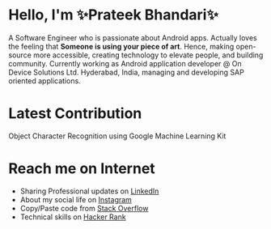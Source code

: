 # Hello, I'm ✨Prateek Bhandari✨

A Software Engineer who is passionate about Android apps. Actually loves the feeling that **Someone is using your piece of art**.
Hence, making open-source more accessible, creating technology to elevate people, and building community.
Currently working as Android application developer @ On Device Solutions Ltd. Hyderabad, India, managing and developing SAP oriented applications.

# Latest Contribution 

Object Character Recognition using Google Machine Learning Kit

# Reach me on Internet

- Sharing Professional updates on <a href="https://www.linkedin.com/in/prateek-bhandari/">LinkedIn</a>
- About my social life on <a href="https://www.instagram.com/prateekbhandari_/">Instagram</a>
- Copy/Paste code from <a href="https://stackoverflow.com/users/10097879/prateek-bhandari">Stack Overflow</a>
- Technical skills on <a href="https://www.hackerrank.com/prateek_9770">Hacker Rank</a>
